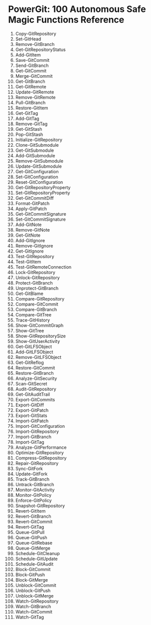 # PowerGit: 100 Autonomous Safe Magic Functions Reference

1. Copy-GitRepository
2. Set-GitHead
3. Remove-GitBranch
4. Get-GitRepositoryStatus
5. Add-GitItem
6. Save-GitCommit
7. Send-GitBranch
8. Get-GitCommit
9. Merge-GitCommit
10. Get-GitBranch
11. Get-GitRemote
12. Update-GitRemote
13. Remove-GitRemote
14. Pull-GitBranch
15. Restore-GitItem
16. Get-GitTag
17. Add-GitTag
18. Remove-GitTag
19. Get-GitStash
20. Pop-GitStash
21. Initialize-GitRepository
22. Clone-GitSubmodule
23. Get-GitSubmodule
24. Add-GitSubmodule
25. Remove-GitSubmodule
26. Update-GitSubmodule
27. Get-GitConfiguration
28. Set-GitConfiguration
29. Reset-GitConfiguration
30. Get-GitRepositoryProperty
31. Set-GitRepositoryProperty
32. Get-GitCommitDiff
33. Format-GitPatch
34. Apply-GitPatch
35. Get-GitCommitSignature
36. Set-GitCommitSignature
37. Add-GitNote
38. Remove-GitNote
39. Get-GitNote
40. Add-GitIgnore
41. Remove-GitIgnore
42. Get-GitIgnore
43. Test-GitRepository
44. Test-GitItem
45. Test-GitRemoteConnection
46. Lock-GitRepository
47. Unlock-GitRepository
48. Protect-GitBranch
49. Unprotect-GitBranch
50. Get-GitBlame
51. Compare-GitRepository
52. Compare-GitCommit
53. Compare-GitBranch
54. Compare-GitTree
55. Trace-GitHistory
56. Show-GitCommitGraph
57. Show-GitTree
58. Show-GitRepositorySize
59. Show-GitUserActivity
60. Get-GitLFSObject
61. Add-GitLFSObject
62. Remove-GitLFSObject
63. Get-GitReflog
64. Restore-GitCommit
65. Restore-GitBranch
66. Analyze-GitSecurity
67. Scan-GitSecret
68. Audit-GitRepository
69. Get-GitAuditTrail
70. Export-GitCommits
71. Export-GitDiff
72. Export-GitPatch
73. Export-GitStats
74. Import-GitPatch
75. Import-GitConfiguration
76. Import-GitRepository
77. Import-GitBranch
78. Import-GitTag
79. Analyze-GitPerformance
80. Optimize-GitRepository
81. Compress-GitRepository
82. Repair-GitRepository
83. Sync-GitFork
84. Update-GitFork
85. Track-GitBranch
86. Untrack-GitBranch
87. Monitor-GitActivity
88. Monitor-GitPolicy
89. Enforce-GitPolicy
90. Snapshot-GitRepository
91. Revert-GitItem
92. Revert-GitBranch
93. Revert-GitCommit
94. Revert-GitTag
95. Queue-GitPull
96. Queue-GitPush
97. Queue-GitRebase
98. Queue-GitMerge
99. Schedule-GitCleanup
100. Schedule-GitUpdate
101. Schedule-GitAudit
102. Block-GitCommit
103. Block-GitPush
104. Block-GitMerge
105. Unblock-GitCommit
106. Unblock-GitPush
107. Unblock-GitMerge
108. Watch-GitRepository
109. Watch-GitBranch
110. Watch-GitCommit
111. Watch-GitTag
